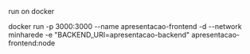 run on docker
              
docker run -p 3000:3000 --name apresentacao-frontend -d --network minharede -e "BACKEND_URI=apresentacao-backend" apresentacao-frontend:node 
              